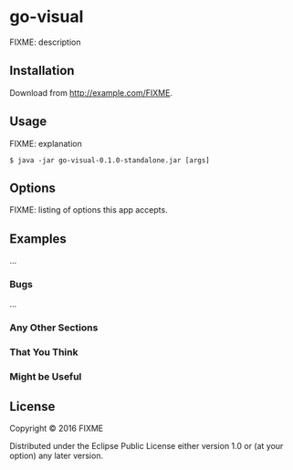 # go-visual

FIXME: description

## Installation

Download from http://example.com/FIXME.

## Usage

FIXME: explanation

    $ java -jar go-visual-0.1.0-standalone.jar [args]

## Options

FIXME: listing of options this app accepts.

## Examples

...

### Bugs

...

### Any Other Sections
### That You Think
### Might be Useful

## License

Copyright © 2016 FIXME

Distributed under the Eclipse Public License either version 1.0 or (at
your option) any later version.
